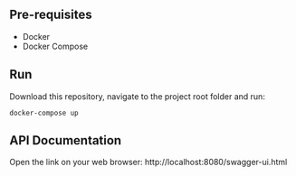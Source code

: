 ## Pre-requisites
- Docker
- Docker Compose

## Run
Download this repository, navigate to the project root folder and run:
```shell
docker-compose up
```

## API Documentation
Open the link on your web browser:
http://localhost:8080/swagger-ui.html
